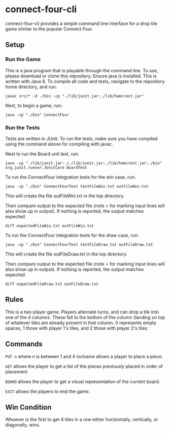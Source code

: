 # connect-four-cli

connect-four-cli provides a simple command line interface for a drop tile game similar to the popular Connect Four. 

## Setup
### Run the Game
This is a java program that is playable through the command line. To use, please download or clone this repository. Ensure java is installed. This is written with Java 8.
To compile all code and tests, navigate to the repository home directory, and run:
```
javac src/* -d ./bin -cp "./lib/junit.jar:./lib/hamcrest.jar"
```

Next, to begin a game, run:
```
java -cp "./bin" ConnectFour
```

### Run the Tests
Tests are written in JUnit. To run the tests, make sure you have compiled using the command
above for compiling with javac.

Next to run the Board unit test, run:
```
java -cp "./lib/junit.jar:././lib/junit.jar:./lib/hamcrest.jar:./bin" org.junit.runner.JUnitCore BoardTest
```

To run the ConnectFour integration tests for the win case, run:
```
java -cp "./bin" ConnectFourTest testFileWin.txt outFileWin.txt
```
This will create the file outFileWin.txt in the top directory.

Then compare output to the expected file (note > for marking input lines will also show up in output).
If nothing is reported, the output matches expected.
```
diff expectedFileWin.txt outFileWin.txt
```

To run the ConnectFour integration tests for the draw case, run:
```
java -cp "./bin" ConnectFourTest testFileDraw.txt outFileDraw.txt
```
This will create the file outFileDraw.txt in the top directory.


Then compare output to the expected file (note > for marking input lines will also show up in output).
If nothing is reported, the output matches expected.
```
diff expectedFileDraw.txt outFileDraw.txt
```

## Rules
This is a two player game.
Players alternate turns, and can drop a tile into one of the 4 columns. These fall to the bottom of the column (landing on top of whatever tiles are already present in that column. 0 represents empty spaces, 1 those with player 1's tiles, and 2 those with player 2's tiles.

## Commands
`PUT n` where n is between 1 and 4 inclusive allows a player to place a piece.

`GET` allows the player to get a list of the pieces previously placed in order of placement.

`BOARD` allows the player to get a visual representation of the current board.

`EXIT` allows the players to end the game.

## Win Condition
Whoever is the first to get 4 tiles in a row either horizontally, vertically, or diagonally, wins.
